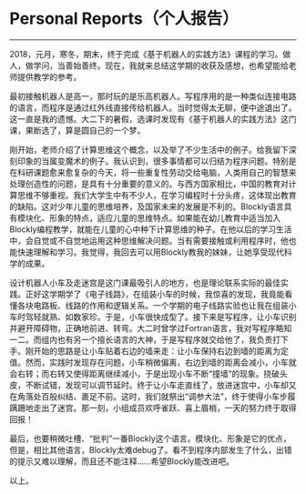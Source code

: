 # Personal Reports（个人报告）

---

2018，元月，寒冬，期末，终于完成《基于机器人的实践方法》课程的学习。做人，做学问，当善始善终。现在，我就来总结这学期的收获及感想，也希望能给老师提供教学的参考。

最初接触机器人是高一，那时玩的是乐高机器人。写程序用的是一种类似连接电路的语言，而程序是通过红外线直接传给机器人。当时觉得太无聊，便中途退出了。这一直是我的遗憾。大二下的暑假，选课时发现有《基于机器人的实践方法》这门课，果断选了，算是圆自己的一个梦。

刚开始，老师介绍了计算思维这个概念，以及举了不少生活中的例子。给我留下深刻印象的当属变魔术的例子。我认识到，很多事情都可以归结为程序问题。特别是在科研课题愈来愈复杂的今天，将一些重复性劳动交给电脑，人类用自己的智慧来处理创造性的问题，是具有十分重要的意义的。与西方国家相比，中国的教育对计算思维不够重视。我们大学生中有不少人，在学习编程时十分头疼，这体现出教育的缺陷。这对少年儿童的思维培养，及国家未来的发展是不利的。Blockly语言具有模块化、形象的特点，适应儿童的思维特点。如果能在幼儿教育中适当加入Blockly编程教学，就能在儿童的心中种下计算思维的种子。在他以后的学习生活中，会自觉或不自觉地运用这种思维解决问题。当有需要接触或利用程序时，他也能快速理解和学习。我觉得，我回去可以用Blockly教我的妹妹，让她享受现代科学的成果。

设计机器人小车及走迷宫是这门课最吸引人的地方，也是理论联系实际的最佳实践。正好这学期学了《电子线路》，在组装小车的时候，我惊喜的发现，我竟能看懂各块电路板、线路的作用和逻辑关系。一个学期的电子线路实验也让我在组装小车时驾轻就熟、如数家珍。于是，小车很快成型了。接下来是写程序，让小车识别并避开障碍物，正确地前进、转弯。大二时曾学过Fortran语言，我对写程序略知一二。而组内也有另一个擅长语言的大神，于是写程序就交给他了，我负责打下手。刚开始的思路是让小车贴着右边的墙来走：让小车保持右边到墙的距离为定值。然而，实践时发现存在问题，小车稍微偏离，右边到墙的距离会减小，小车就会右转；而右转又使得距离继续减小，于是出现小车不断“撞墙”的现象。挠破头皮，不断试错，发现可以调节延时。终于让小车走直线了，放进迷宫中，小车却又在角落处百般纠结、裹足不前。这时，我们就祭出“调参大法”，终于使得小车步履蹒跚地走出了迷宫。那一刻，小组成员欢呼雀跃、喜上眉梢，一天的努力终于取得回报！

最后，也要稍微吐槽、“批判”一番Blockly这个语言。模块化、形象是它的优点，但是，相比其他语言，Blockly太难debug了。看不到程序内部发生了什么，出错的提示又难以理解，而且还不能注释……希望Blockly能改进吧。

以上。

